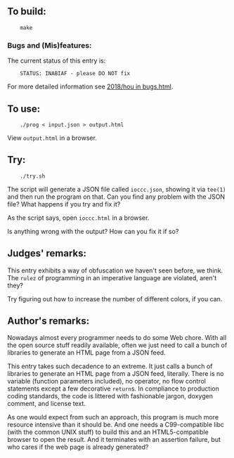 ## To build:

``` <!---sh-->
    make
```


### Bugs and (Mis)features:

The current status of this entry is:

```
    STATUS: INABIAF - please DO NOT fix
```

For more detailed information see [2018/hou in bugs.html](../../bugs.html#2018_hou).


## To use:

``` <!---sh-->
    ./prog < input.json > output.html
```

View `output.html` in a browser.


## Try:

``` <!---sh-->
    ./try.sh
```

The script will generate a JSON file called `ioccc.json`, showing it via
`tee(1)` and then run the program on that. Can you find any problem with the
JSON file? What happens if you try and fix it?

As the script says, open `ioccc.html` in a browser.

Is anything wrong with the output? How can you fix it if so?


## Judges' remarks:

This entry exhibits a way of obfuscation we haven't seen before, we think.
The `rulez` of programming in an imperative language are violated, aren't they?

Try figuring out how to increase the number of different colors, if you can.


## Author's remarks:

Nowadays almost every programmer needs to do some Web chore. With all the open
source stuff readily available, often we just need to call a bunch of libraries
to generate an HTML page from a JSON feed.

This entry takes such decadence to an extreme. It just calls a bunch of
libraries to generate an HTML page from a JSON feed, literally. There is no
variable (function parameters included), no operator, no flow control statements
except a few decorative `return`s. In compliance to production coding standards,
the code is littered with fashionable jargon, doxygen comment, and license text.

As one would expect from such an approach, this program is much more resource
intensive than it should be. And one needs a C99-compatible libc (with the
common UNIX stuff) to build this and an HTML5-compatible browser to open the
result. And it terminates with an assertion failure, but who cares if the web
page is already generated?

<!--

    Copyright © 1984-2024 by Landon Curt Noll. All Rights Reserved.

    You are free to share and adapt this file under the terms of this license:

        Creative Commons Attribution-ShareAlike 4.0 International (CC BY-SA 4.0)

    For more information, see:

        https://creativecommons.org/licenses/by-sa/4.0/

-->
